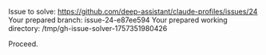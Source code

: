 Issue to solve: https://github.com/deep-assistant/claude-profiles/issues/24
Your prepared branch: issue-24-e87ee594
Your prepared working directory: /tmp/gh-issue-solver-1757351980426

Proceed.